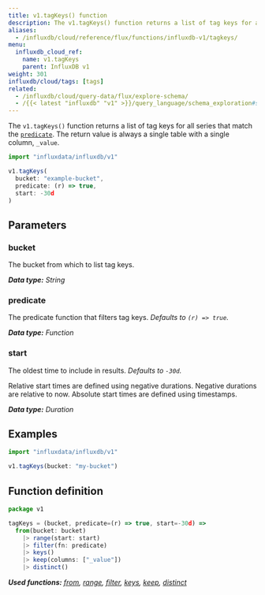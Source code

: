 ```yaml
---
title: v1.tagKeys() function
description: The v1.tagKeys() function returns a list of tag keys for all series that match the predicate.
aliases:
  - /influxdb/cloud/reference/flux/functions/influxdb-v1/tagkeys/
menu:
  influxdb_cloud_ref:
    name: v1.tagKeys
    parent: InfluxDB v1
weight: 301
influxdb/cloud/tags: [tags]
related:
  - /influxdb/cloud/query-data/flux/explore-schema/
  - /{{< latest "influxdb" "v1" >}}/query_language/schema_exploration#show-tag-keys, SHOW TAG KEYS in InfluxQL
---
```


The `v1.tagKeys()` function returns a list of tag keys for all series that match the [`predicate`](#predicate).
The return value is always a single table with a single column, `_value`.

```js
import "influxdata/influxdb/v1"

v1.tagKeys(
  bucket: "example-bucket",
  predicate: (r) => true,
  start: -30d
)
```

## Parameters

### bucket
The bucket from which to list tag keys.

_**Data type:** String_

### predicate
The predicate function that filters tag keys.
_Defaults to `(r) => true`._

_**Data type:** Function_

### start
The oldest time to include in results.
_Defaults to `-30d`._

Relative start times are defined using negative durations.
Negative durations are relative to now.
Absolute start times are defined using timestamps.

_**Data type:** Duration_

## Examples
```js
import "influxdata/influxdb/v1"

v1.tagKeys(bucket: "my-bucket")
```


## Function definition
```js
package v1

tagKeys = (bucket, predicate=(r) => true, start=-30d) =>
  from(bucket: bucket)
    |> range(start: start)
    |> filter(fn: predicate)
    |> keys()
    |> keep(columns: ["_value"])
    |> distinct()
```

_**Used functions:**
[from](/influxdb/cloud/reference/flux/stdlib/built-in/inputs/from/),
[range](/influxdb/cloud/reference/flux/stdlib/built-in/transformations/range/),
[filter](/influxdb/cloud/reference/flux/stdlib/built-in/transformations/filter/),
[keys](/influxdb/cloud/reference/flux/stdlib/built-in/transformations/keys/),
[keep](/influxdb/cloud/reference/flux/stdlib/built-in/transformations/keep/),
[distinct](/influxdb/cloud/reference/flux/stdlib/built-in/transformations/selectors/distinct/)_
